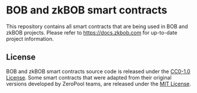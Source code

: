 # BOB and zkBOB smart contracts

This repository contains all smart contracts that are being used in BOB and zkBOB projects.
Please refer to https://docs.zkbob.com for up-to-date project information.  

## License

BOB and zkBOB smart contracts source code is released under the [CC0-1.0 License](LICENSE).
Some smart contracts that were adapted from their original versions developed by ZeroPool teams, are released under the [MIT License](LICENSE-MIT).
